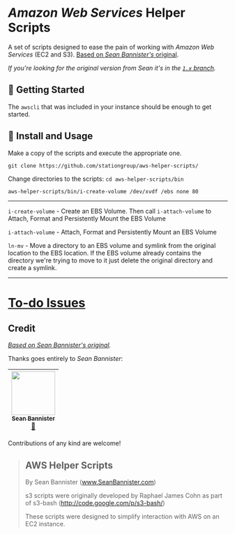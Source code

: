 # _Amazon Web Services_ Helper Scripts
A set of scripts designed to ease the pain of working with _Amazon Web Services_ (EC2 and S3). [Based on _Sean Bannister's_ original](https://github.com/SeanBannister/aws-helper-scripts).

_If you're looking for the original version from _Sean_ it's in the [`1.x` branch](https://github.com/stationgroup/aws-helper-scripts/tree/1.x)._

## :book: Getting Started

The `awscli` that was included in your instance should be enough to get started.


## :floppy_disk: Install and Usage

Make a copy of the scripts and execute the appropriate one.

```
git clone https://github.com/stationgroup/aws-helper-scripts/
```

Change directories to the scripts: `cd aws-helper-scripts/bin`

```bash
aws-helper-scripts/bin/i-create-volume /dev/xvdf /ebs none 80
```

---

`i-create-volume` - Create an EBS Volume. Then call `i-attach-volume` to Attach, Format and Persistently Mount the EBS Volume

`i-attach-volume` - Attach, Format and Persistently Mount an EBS Volume

`ln-mv` - Move a directory to an EBS volume and symlink from the original location to the EBS location. If the EBS volume already contains the directory we're trying to move to it just delete the original directory and create a symlink.

---

# [To-do Issues](https://github.com/stationgroup/aws-helper-scripts/issues?q=is%3Aopen+is%3Aissue+project%3Astationgroup%2Faws-helper-scripts%2F1)


## Credit

_[Based on _Sean Bannister's_ original](https://github.com/SeanBannister/aws-helper-scripts)._ 

Thanks goes entirely to _Sean Bannister_:

<!-- ALL-CONTRIBUTORS-LIST:START - Do not remove or modify this section -->
| [<img src="https://avatars1.githubusercontent.com/u/197231" width="100px;"/><br /><sub>Sean Bannister</sub>](https://github.com/SeanBannister)<br />[📖](https://github.com/SeanBannister/aws-helper-scripts/commits?author=SeanBannister) |
| :---: |

<!-- ALL-CONTRIBUTORS-LIST:END -->

Contributions of any kind are welcome!

>## AWS Helper Scripts
>By Sean Bannister (www.SeanBannister.com)
>
>s3 scripts were originally developed by Raphael James Cohn as part of s3-bash (http://code.google.com/p/s3-bash/)
>
>These scripts were designed to simplify interaction with AWS on an EC2 instance.

